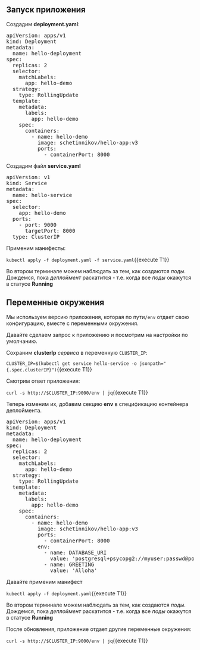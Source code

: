 ## Запуск приложения

Создадим **deployment.yaml**: 

<pre class="file" data-filename="./deployment.yaml" data-target="replace">
apiVersion: apps/v1
kind: Deployment
metadata:
  name: hello-deployment
spec:
  replicas: 2
  selector:
    matchLabels:
      app: hello-demo
  strategy:
    type: RollingUpdate
  template:
    metadata:
      labels:
        app: hello-demo
    spec:
      containers:
        - name: hello-demo
          image: schetinnikov/hello-app:v3
          ports:
            - containerPort: 8000
</pre>

Создадим файл **service.yaml**

<pre class="file" data-filename="./service.yaml" data-target="replace">
apiVersion: v1
kind: Service
metadata:
  name: hello-service
spec:
  selector:
    app: hello-demo
  ports:
    - port: 9000
      targetPort: 8000
  type: ClusterIP
</pre>

Применим манифесты:

`kubectl apply -f deployment.yaml -f service.yaml`{{execute T1}}

Во втором терминале можем наблюдать за тем, как создаются *поды*. 
Дождемся, пока *деплоймент* раскатится - т.е. когда все *поды* окажутся в статусе **Running**

## Переменные окружения

Мы используем версию приложения, которая по пути`/env` отдает свою конфигурацию, вместе с переменными окружения.

Давайте сделаем запрос к приложению и посмотрим на настройки по умолчанию. 

Сохраним **clusterIp** *сервиса* в переменную `CLUSTER_IP`:

`CLUSTER_IP=$(kubectl get service hello-service -o jsonpath="{.spec.clusterIP}")`{{execute T1}}

Смотрим ответ приложения:

`curl -s http://$CLUSTER_IP:9000/env | jq`{{execute T1}}

Теперь изменим их, добавим секцию **env**  в спецификацию контейнера деплоймента. 

<pre class="file" data-filename="./deployment.yaml" data-target="replace">
apiVersion: apps/v1
kind: Deployment
metadata:
  name: hello-deployment
spec:
  replicas: 2
  selector:
    matchLabels:
      app: hello-demo
  strategy:
    type: RollingUpdate
  template:
    metadata:
      labels:
        app: hello-demo
    spec:
      containers:
        - name: hello-demo
          image: schetinnikov/hello-app:v3
          ports:
            - containerPort: 8000
          env:
            - name: DATABASE_URI
              value: 'postgresql+psycopg2://myuser:passwd@postgres.myapp.svc.cluster.local:5432/myapp'
            - name: GREETING
              value: 'Alloha'
</pre>


Давайте применим манифест

`kubectl apply -f deployment.yaml`{{execute T1}}

Во втором терминале можем наблюдать за тем, как создаются *поды*. 
Дождемся, пока *деплоймент* раскатится - т.е. когда все *поды* окажутся в статусе **Running**

После обновления, приложение отдает другие переменные окружения: 

`curl -s http://$CLUSTER_IP:9000/env | jq`{{execute T1}}


